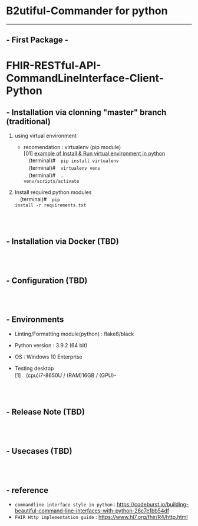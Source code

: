# B2utiful-Commander for python

- - -
## - First Package -
# FHIR-RESTful-API-CommandLineInterface-Client-Python

## - Installation via clonning "master" branch (traditional)

1. using virtual environment
    - recomendation : virtualenv (pip module)</br>
        [01]
        <u>example of Install & Run virtual environment in python </u></br>
        　(terminal)#　<code>pip install virtualenv</code> </br>
        　(terminal)#　<code>virtualenv venv</code> </br>
        　(terminal)#　<code>. venv/scripts/activate</code> </br>

2. Install required python modules </br>
　(terminal)#　<code>pip install -r requirements.txt</code> </br>

</br>
</br>

## - Installation via Docker (TBD)

</br>
</br>

## - Configuration (TBD)

</br>
</br>

## - Environments

- Linting/Formatting module(python) : flake8/black
- Python version : 3.9.2 (64 bit)
- OS : Windows 10 Enterprise

- Testing desktop
    </br>[1]　(cpu)i7-8650U / (RAM)16GB / (GPU)-

</br>
</br>

## - Release Note (TBD)

</br>
</br>

## - Usecases (TBD)

</br>
</br>


## - reference
- <code>commandline interface style in python</code> : https://codeburst.io/building-beautiful-command-line-interfaces-with-python-26c7e1bb54df
- <code>FHIR Http implementation guide</code> : https://www.hl7.org/fhir/R4/http.html 
